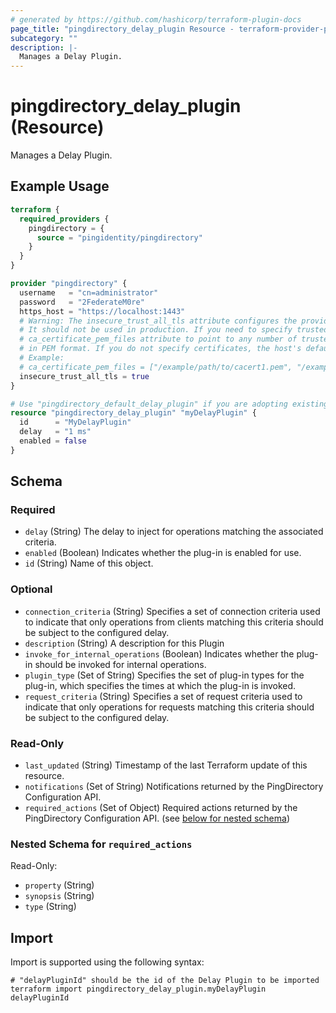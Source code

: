 ```yaml
---
# generated by https://github.com/hashicorp/terraform-plugin-docs
page_title: "pingdirectory_delay_plugin Resource - terraform-provider-pingdirectory"
subcategory: ""
description: |-
  Manages a Delay Plugin.
---
```


# pingdirectory_delay_plugin (Resource)

Manages a Delay Plugin.

## Example Usage

```terraform
terraform {
  required_providers {
    pingdirectory = {
      source = "pingidentity/pingdirectory"
    }
  }
}

provider "pingdirectory" {
  username   = "cn=administrator"
  password   = "2FederateM0re"
  https_host = "https://localhost:1443"
  # Warning: The insecure_trust_all_tls attribute configures the provider to trust any certificate presented by the PingDirectory server.
  # It should not be used in production. If you need to specify trusted CA certificates, use the
  # ca_certificate_pem_files attribute to point to any number of trusted CA certificate files
  # in PEM format. If you do not specify certificates, the host's default root CA set will be used.
  # Example:
  # ca_certificate_pem_files = ["/example/path/to/cacert1.pem", "/example/path/to/cacert2.pem"]
  insecure_trust_all_tls = true
}

# Use "pingdirectory_default_delay_plugin" if you are adopting existing configuration from the PingDirectory server into Terraform
resource "pingdirectory_delay_plugin" "myDelayPlugin" {
  id      = "MyDelayPlugin"
  delay   = "1 ms"
  enabled = false
}
```

<!-- schema generated by tfplugindocs -->
## Schema

### Required

- `delay` (String) The delay to inject for operations matching the associated criteria.
- `enabled` (Boolean) Indicates whether the plug-in is enabled for use.
- `id` (String) Name of this object.

### Optional

- `connection_criteria` (String) Specifies a set of connection criteria used to indicate that only operations from clients matching this criteria should be subject to the configured delay.
- `description` (String) A description for this Plugin
- `invoke_for_internal_operations` (Boolean) Indicates whether the plug-in should be invoked for internal operations.
- `plugin_type` (Set of String) Specifies the set of plug-in types for the plug-in, which specifies the times at which the plug-in is invoked.
- `request_criteria` (String) Specifies a set of request criteria used to indicate that only operations for requests matching this criteria should be subject to the configured delay.

### Read-Only

- `last_updated` (String) Timestamp of the last Terraform update of this resource.
- `notifications` (Set of String) Notifications returned by the PingDirectory Configuration API.
- `required_actions` (Set of Object) Required actions returned by the PingDirectory Configuration API. (see [below for nested schema](#nestedatt--required_actions))

<a id="nestedatt--required_actions"></a>
### Nested Schema for `required_actions`

Read-Only:

- `property` (String)
- `synopsis` (String)
- `type` (String)

## Import

Import is supported using the following syntax:

```shell
# "delayPluginId" should be the id of the Delay Plugin to be imported
terraform import pingdirectory_delay_plugin.myDelayPlugin delayPluginId
```

